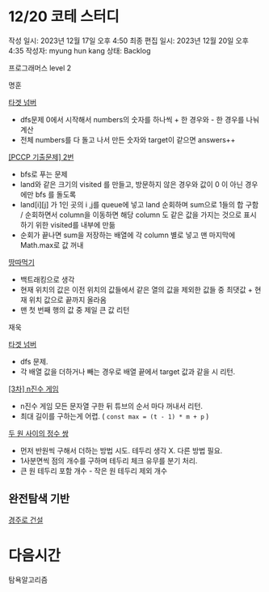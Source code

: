# 12/20 코테 스터디

작성 일시: 2023년 12월 17일 오후 4:50
최종 편집 일시: 2023년 12월 20일 오후 4:35
작성자: myung hun kang
상태: Backlog

프로그래머스 level 2

명훈

[타겟 넘버](https://school.programmers.co.kr/learn/courses/30/lessons/43165)

- dfs문제 0에서 시작해서 numbers의 숫자를 하나씩 + 한 경우와 - 한 경우를 나눠 계산
- 전체 numbers를 다 돌고 나서 만든 숫자와 target이 같으면 answers++

[[PCCP 기출문제] 2번](https://school.programmers.co.kr/learn/courses/30/lessons/250136)

- bfs로 푸는 문제
- land와 같은 크기의 visited 를 만들고, 방문하지 않은 경우와 값이 0 이 아닌 경우에만 bfs 를 돌도록
- land[i][j] 가 1인 곳의 i ,j를 queue에 넣고 land 순회하며 sum으로 1들의 합 구함 /  순회하면서 column을 이동하면 해당 column 도 같은 값을 가지는 것으로 표시하기 위한 visited를 내부에 만듦
- 순회가 끝나면 sum을 저장하는 배열에 각 column 별로 넣고 맨 마지막에 Math.max로 값 꺼내

[땅따먹기](https://school.programmers.co.kr/learn/courses/30/lessons/12913) 

- 백트래킹으로 생각
- 현재 위치의 값은 이전 위치의 값들에서 같은 열의 값을 제외한 값들 중 최댓값 + 현재 위치 값으로 끝까지 올라옴
- 맨 첫 번째 행의 값 중 제일 큰 값 리턴

재욱

[타겟 넘버](https://school.programmers.co.kr/learn/courses/30/lessons/43165)

- dfs 문제.
- 각 배열 값을 더하거나 빼는 경우로 배열 끝에서 target 값과 같을 시 리턴.

[[3차] n진수 게임](https://school.programmers.co.kr/learn/courses/30/lessons/17687)

- n진수 게임 모든 문자열 구한 뒤 튜브의 순서 마다 꺼내서 리턴.
- 최대 길이를 구하는게 어렵. ( `const max = (t - 1) * m + p` )

[두 원 사이의 정수 쌍](https://school.programmers.co.kr/learn/courses/30/lessons/181187)

- 먼저 반원씩 구해서 더하는 방법 시도. 테두리 생각 X. 다른 방법 필요.
- 1사분면씩 점의 개수를 구하며 테두리 체크 유무를 분기 처리.
- 큰 원 테두리 포함 개수 - 작은 원 테두리 제외 개수

## 완전탐색 기반

[경주로 건설](https://school.programmers.co.kr/learn/courses/30/lessons/67259)

# 다음시간

탐욕알고리즘